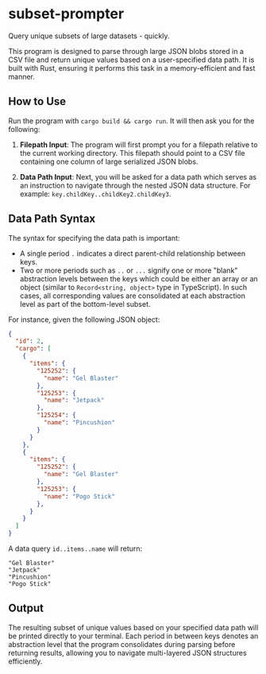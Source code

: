# subset-prompter
Query unique subsets of large datasets - quickly.

This program is designed to parse through large JSON blobs stored in a CSV file and return unique values based on a user-specified data path. It is built with Rust, ensuring it performs this task in a memory-efficient and fast manner.

## How to Use

Run the program with `cargo build && cargo run`. It will then ask you for the following:

1. **Filepath Input**: The program will first prompt you for a filepath relative to the current working directory. This filepath should point to a CSV file containing one column of large serialized JSON blobs.

2. **Data Path Input**: Next, you will be asked for a data path which serves as an instruction to navigate through the nested JSON data structure. For example: `key.childKey..childKey2.childKey3`.

## Data Path Syntax

The syntax for specifying the data path is important:

- A single period `.` indicates a direct parent-child relationship between keys.
- Two or more periods such as `..` or `...` signify one or more "blank" abstraction levels between the keys which could be either an array or an object (similar to `Record<string, object>` type in TypeScript). In such cases, all corresponding values are consolidated at each abstraction level as part of the bottom-level subset.

For instance, given the following JSON object:

```json
{
  "id": 2,
  "cargo": [
    {
      "items": {
        "125252": {
          "name": "Gel Blaster"
        },
        "125253": {
          "name": "Jetpack"
        },
        "125254": {
          "name": "Pincushion"
        }
      }
    },
    {
      "items": {
        "125252": {
          "name": "Gel Blaster"
        },
        "125253": {
          "name": "Pogo Stick"
        },
      }
    }
  ]
}
```
A data query `id..items..name` will return:

```
"Gel Blaster"
"Jetpack"
"Pincushion"
"Pogo Stick"
```

## Output 

The resulting subset of unique values based on your specified data path will be printed directly to your terminal. Each period in between keys denotes an abstraction level that the program consolidates during parsing before returning results, allowing you to navigate multi-layered JSON structures efficiently.
